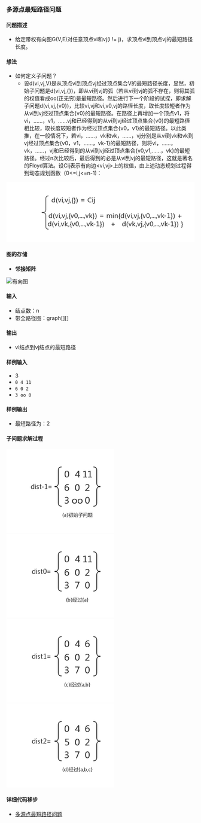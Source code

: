 ### 多源点最短路径问题
#### 问题描述

- 给定带权有向图G(V,E)对任意顶点vi和vj(i != j)，求顶点vi到顶点vj的最短路径长度。

#### 想法

- 如何定义子问题？
  - 设d(vi,vj,V)是从顶点vi到顶点vj经过顶点集合V的最短路径长度，显然，初始子问题是d(vi,vj,{})，即从vi到vj的弧（若从vi到vj的弧不存在，则将其弧的权值看成oo(正无穷)是最短路径。然后进行下一个阶段的试探，即求解子问题d(vi,vj,{v0})，比较vi,vj和vi,v0,vj的路径长度，取长度较短者作为从vi到vj经过顶点集合{v0}的最短路径。在路径上再增加一个顶点v1，将vi，……，v1，……vj和已经得到的从vi到vj经过顶点集合{v0}的最短路径相比较，取长度较短者作为经过顶点集合{v0，v1}的最短路径。以此类推，在一般情况下，若vi，……，vk和vk，……，vj分别是从vi到vk和vk到vj经过顶点集合{v0，v1，……，vk-1}的最短路径，则将vi，……，vk，……，vj和已经得到的从vi到vj经过顶点集合{v0,v1,……，vk}的最短路径。经过n次比较后，最后得到的必是从vi到vj的最短路径，这就是著名的Floyd算法。设Cij表示有向边<vi,vj>上的权值，由上述动态规划过程得到动态规划函数（0<=i,j<=n-1)：


![动态规划函数](../../images/multi-fun.png)

#### 图的存储

- **邻接矩阵**

![有向图](BlueBridge/images/multi-spot.png)

#### 输入

- 结点数：n
- 带全路径图：graph[][]

#### 输出

- vi结点到vj结点的最短路径

#### 样例输入

- 3
- `0 4 11`
- `6 0 2`
- `3 oo 0`

#### 样例输出

- 最短路径为：2

#### 子问题求解过程

![a](../../images/graph-a.png) ![b](../../images/graph-b.png) ![c](../../images/graph-c.png) ![d](../../images/graph-d.png)

#### 详细代码移步

- [多源点最短路径问题](https://github.com/Mr-Joke/Algorithm/blob/master/Dynamic/src/Floyd.java)
